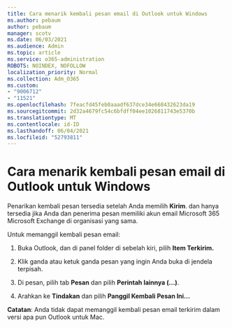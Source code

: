 ```yaml
---
title: Cara menarik kembali pesan email di Outlook untuk Windows
ms.author: pebaum
author: pebaum
manager: scotv
ms.date: 06/03/2021
ms.audience: Admin
ms.topic: article
ms.service: o365-administration
ROBOTS: NOINDEX, NOFOLLOW
localization_priority: Normal
ms.collection: Adm_O365
ms.custom:
- "9006712"
- "11521"
ms.openlocfilehash: 7feacfd45feb0aaadf637dce34e668432623da19
ms.sourcegitcommit: 2d32a4679fc54c6bfdff04ee1026811743e5370b
ms.translationtype: MT
ms.contentlocale: id-ID
ms.lasthandoff: 06/04/2021
ms.locfileid: "52793811"
---
```

# <a name="how-to-recall-an-email-message-in-outlook-for-windows"></a>Cara menarik kembali pesan email di Outlook untuk Windows

Penarikan kembali pesan tersedia setelah Anda memilih **Kirim**. dan hanya tersedia jika Anda dan penerima pesan memiliki akun email Microsoft 365 Microsoft Exchange di organisasi yang sama. 

Untuk memanggil kembali pesan email:

1. Buka Outlook, dan di panel folder di sebelah kiri, pilih **Item Terkirim.**

1. Klik ganda atau ketuk ganda pesan yang ingin Anda buka di jendela terpisah.

1. Di pesan, pilih tab **Pesan** dan pilih **Perintah lainnya (...)**.

1. Arahkan ke **Tindakan** dan pilih **Panggil Kembali Pesan Ini...**

**Catatan**: Anda tidak dapat memanggil kembali pesan email terkirim dalam versi apa pun Outlook untuk Mac.